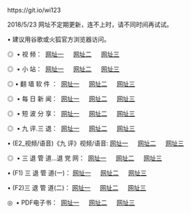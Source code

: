 <p>https://git.io/wi123<p>
<p>2018/5/23 网址不定期更新，连不上时，请不同时间再试试。
<p>• 建议用谷歌或火狐官方浏览器访问。
<p>◎  • 视 频： 
<a href="http://bc.armeniaincentives.com/tv/" target="_blank">网址一</a> 　 
<a href="http://an.armeniaincentives.com/9018.html" target="_blank">网址二</a> 　 
<a href="http://an.armeniaincentives.com/9449.html" target="_blank">网址三</a></p>
<p>◎ </span>  •  小 站：  
<a href="http://bc.armeniaincentives.com/" target="_blank">网址一</a> 　 
<a href="http://an.armeniaincentives.com/" target="_blank">网址二</a> 　 
<a href="http://an.armeniaincentives.com/read/" target="_blank">网址三</a></p>
<p>◎  • 翻 墙 软 件 ：  
<a href="http://bc.armeniaincentives.com/ff/" target="_blank">网址一</a> 　 
<a href="http://an.armeniaincentives.com/s/read/a1_nd.html" target="_blank">网址二</a> 　 
<a href="http://an.armeniaincentives.com/ff/index.html" target="_blank">网址三</a></p>
<p>◎ </span>  • 每 日 新 闻：  
<a href="http://bc.armeniaincentives.com/day/" target="_blank">网址一</a> 　 
<a href="http://an.armeniaincentives.com/day/" target="_blank">网址二</a> 　 
<a href="http://an.armeniaincentives.com/day/index.html" target="_blank">网址三</a></p>
<p>◎ </span>  • 短 波 分 享：  
<a href="http://bc.armeniaincentives.com/h/" target="_blank">网址一</a> 　 
<a href="http://an.armeniaincentives.com/h/" target="_blank">网址二</a> 　 
<a href="http://an.armeniaincentives.com/h/index.html" target="_blank">网址三</a></p>
<p>◎   • 九 评.三 退：  
<a href="http://bc.armeniaincentives.com/t/" target="_blank">网址一</a> 　 
<a href="http://an.armeniaincentives.com/v2/index.html" target="_blank">网址二</a> 　 
<a href="http://an.armeniaincentives.com/tt/index.html" target="_blank">网址三</a> 　</p>
<p>  • (E2_视频/语音)《九 评》视频/语音: 
<a href="http://an.armeniaincentives.com/7738.html" target="_blank">网址一</a> 　 
<a href="http://an.armeniaincentives.com/7614.html" target="_blank">网址二</a> 　 
<a href="http://an.armeniaincentives.com/7633.html" target="_blank">网址三</a></p>
<p>◎   • 三 退 管 道...退 党 网：  
<a href="http://bc.armeniaincentives.com/go/td1.html" target="_blank">网址一</a> 　 
<a href="http://an.armeniaincentives.com/go/td2.html" target="_blank">网址二</a> 　 
<a href="http://an.armeniaincentives.com/go/td3.html" target="_blank">网址三</a></p>
<p>  • (F1) 三 退 管 道(一)： 
<a href="http://bc.armeniaincentives.com/dd/" target="_blank">网址一</a> 　 
<a href="http://an.armeniaincentives.com/s/read/a1_tdx.html" target="_blank">网址二</a> 　 
<a href="http://an.armeniaincentives.com/dd/" target="_blank">网址三</a></p>
<p>  • (F2)三 退 管 道(二)： 
<a href="http://an.armeniaincentives.com/d/" target="_blank">网址一</a> 　 
<a href="http://bc.armeniaincentives.com/d/index.html" target="_blank">网址二</a> 　 
<a href="http://an.armeniaincentives.com/d/" target="_blank">网址三</a></p>
<p>◎   • PDF电子书：  
<a href="http://bc.armeniaincentives.com/p/" target="_blank">网址一</a> 　 
<a href="http://an.armeniaincentives.com/p/index.html" target="_blank">网址二</a> 　 
<a href="http://an.armeniaincentives.com/p/" target="_blank">网址三</a></p>
